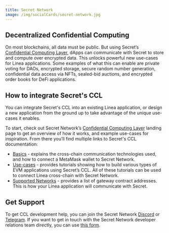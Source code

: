 ```yaml
---
title: Secret Network
image: /img/socialCards/secret-network.jpg
---
```


## Decentralized Confidential Computing​

On most blockchains, all data must be public. But using Secret’s [Confidential Computing Layer](https://scrt.network/confidential-computing-layer), dApps can communicate with Secret to store and compute over encrypted data. This unlocks powerful new use-cases for Linea applications. Some examples of what this can enable are private voting for DAOs, encrypted storage, secure random number generation, confidential data access via NFTs, sealed-bid auctions, and encrypted order books for DeFi applications.

## How to integrate Secret's CCL​

You can integrate Secret's CCL into an existing Linea application, or design a new application from the ground up to take advantage of the unique use-cases it enables.

To start, check out Secret Network’s [Confidential Computing Layer](https://scrt.network/confidential-computing-layer) landing page to get an overview of how it works, and example use-cases for inspiration. From there you’ll find multiple links to Secret's CCL documentation:

- [Basics](https://docs.scrt.network/secret-network-documentation/development/ethereum-evm-developer-toolkit/basics) - explains the cross-chain communication technologies used, and how to connect a MetaMask wallet to Secret Network.
- [Use-cases](https://docs.scrt.network/secret-network-documentation/development/ethereum-evm-developer-toolkit/usecases) - provides tutorials showing how to build various types of EVM applications using Secret’s CCL. All of these tutorials can be used to connect Linea cross-chain with Secret Network.
- [Supported Networks](https://docs.scrt.network/secret-network-documentation/development/ethereum-evm-developer-toolkit/supported-networks) - provides a list of gateway contract addresses. This is how your Linea application will communicate with Secret. 

## Get Support

To get CCL development help, you can join the Secret Network [Discord](https://scrt.network/discord) or [Telegram](https://scrt.network/SCRTCommunity). If you want to get in touch with the Secret Network developer relations team directly, you can use [this form](https://forms.monday.com/forms/43125a4be6281ed487b0ef2a7c76a251).
